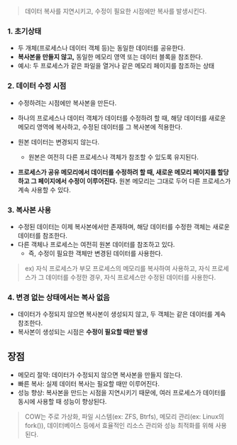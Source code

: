 <blockquote>
<p>데이터 복사를 지연시키고, 수정이 필요한 시점에만 복사를 발생시킨다.</p>
</blockquote>
<h3 id="1-초기상태">1. 초기상태</h3>
<ul>
<li>두 개체(프로세스나 데이터 객체 등)는 동일한 데이터를 공유한다.</li>
<li><strong>복사본을 만들지 않고,</strong> 동일한 메모리 영역 또는 데이터 블록을 참조한다.</li>
<li>예시: 두 프로세스가 같은 파일을 열거나 같은 메모리 페이지를 참조하는 상태</li>
</ul>
<h3 id="2-데이터-수정-시점">2. 데이터 수정 시점</h3>
<ul>
<li><p>수정하려는 시점에만 복사본을 만든다.</p>
</li>
<li><p>하나의 프로세스나 데이터 객체가 데이터를 수정하려 할 때, 해당 데이터를 새로운 메모리 영역에 복사하고, 수정된 데이터를 그 복사본에 적용한다.</p>
</li>
<li><p>원본 데이터는 변경되지 않는다.</p>
<ul>
<li>원본은 여전히 다른 프로세스나 객체가 참조할 수 있도록 유지된다.</li>
</ul>
</li>
<li><p><strong>프로세스가 공유 메모리에서 데이터를 수정하려 할 때, 
새로운 메모리 페이지를 할당하고 그 페이지에서 수정이 이루어진다.</strong> 원본 메모리는 그대로 두어 다른 프로세스가 계속 사용할 수 있다.</p>
</li>
</ul>
<h3 id="3-복사본-사용">3. 복사본 사용</h3>
<ul>
<li>수정된 데이터는 이제 복사본에서만 존재하며, 해당 데이터를 수정한 객체는 새로운 데이터를 참조한다.</li>
<li>다른 객체나 프로세스는 여전히 원본 데이터를 참조하고 있다.<ul>
<li>즉, 수정이 필요한 객체만 변경된 데이터를 사용한다.</li>
</ul>
</li>
</ul>
<blockquote>
<p>ex) 자식 프로세스가 부모 프로세스의 메모리를 복사하여 사용하고, 자식 프로세스가 그 데이터를 수정한 경우, 자식 프로세스만 수정된 데이터를 사용한다.</p>
</blockquote>
<h3 id="4-변경-없는-상태에서는-복사-없음">4. 변경 없는 상태에서는 복사 없음</h3>
<ul>
<li>데이터가 수정되지 않으면 복사본이 생성되지 않고, 두 객체는 같은 데이터를 계속 참조한다.</li>
<li>복사본이 생성되는 시점은 <strong>수정이 필요할 때만 발생</strong></li>
</ul>
<h2 id="장점">장점</h2>
<ul>
<li>메모리 절약: 데이터가 수정되지 않으면 복사본을 만들지 않는다.</li>
<li>빠른 복사: 실제 데이터 복사는 필요할 때만 이루어진다.</li>
<li>성능 향상: 복사본을 만드는 시점을 지연시키기 때문에, 여러 프로세스가 데이터를 동시에 사용할 때 성능이 향상된다.</li>
</ul>
<blockquote>
<p>COW는 주로 가상화, 파일 시스템(ex: ZFS, Btrfs), 메모리 관리(ex: Linux의 fork()), 데이터베이스 등에서 효율적인 리소스 관리와 성능 최적화를 위해 사용된다.</p>
</blockquote>